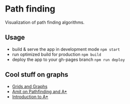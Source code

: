 # Path finding

Visualization of path finding algorithms.

## Usage

- build & serve the app in development mode `npm start`
- run optimized build for production `npm build`
- deploy the app to your gh-pages branch `npm run deploy`

## Cool stuff on graphs
- [Grids and Graphs](https://www.redblobgames.com/pathfinding/grids/graphs.html)
- [Amit on Pathfinding and A*](http://theory.stanford.edu/~amitp/GameProgramming/)
- [Introduction to A*](https://www.redblobgames.com/pathfinding/a-star/introduction.html)
